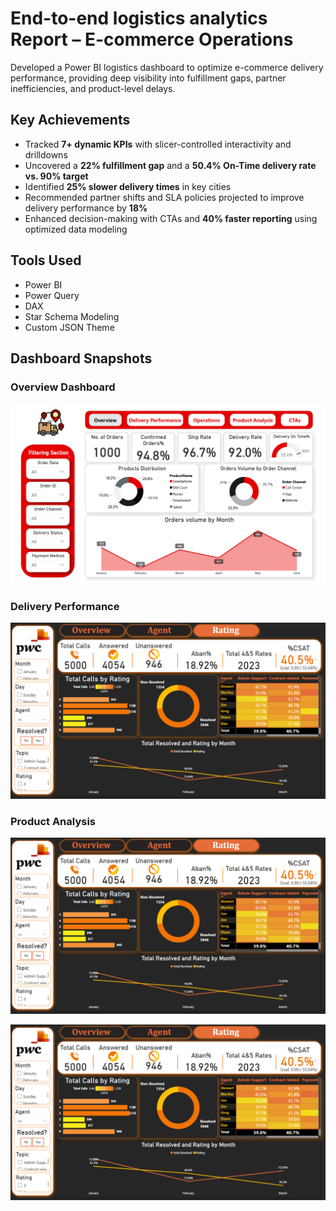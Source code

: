 # End-to-end logistics analytics Report – E-commerce Operations

Developed a Power BI logistics dashboard to optimize e-commerce delivery performance, providing deep visibility into fulfillment gaps, partner inefficiencies, and product-level delays.

## Key Achievements
- Tracked **7+ dynamic KPIs** with slicer-controlled interactivity and drilldowns  
- Uncovered a **22% fulfillment gap** and a **50.4% On-Time delivery rate vs. 90% target**  
- Identified **25% slower delivery times** in key cities  
- Recommended partner shifts and SLA policies projected to improve delivery performance by **18%**  
- Enhanced decision-making with CTAs and **40% faster reporting** using optimized data modeling

## Tools Used
- Power BI  
- Power Query  
- DAX  
- Star Schema Modeling  
- Custom JSON Theme  

## Dashboard Snapshots

### Overview Dashboard  
![image alt](https://github.com/Khadiga-Hisham/End-to-end-logistics-analytics-Report/blob/main/Evecutive%20Summary.png)

### Delivery Performance  
![image alt](https://github.com/Khadiga-Hisham/PwC-Call-Center-Insights/blob/8bbb9232a9e86b63b85dc1b2a7dc5bd466a3ef0e/Rating.png)

### Product Analysis  
![image alt](https://github.com/Khadiga-Hisham/PwC-Call-Center-Insights/blob/8bbb9232a9e86b63b85dc1b2a7dc5bd466a3ef0e/Rating.png)

![image alt](https://github.com/Khadiga-Hisham/PwC-Call-Center-Insights/blob/8bbb9232a9e86b63b85dc1b2a7dc5bd466a3ef0e/Rating.png)


